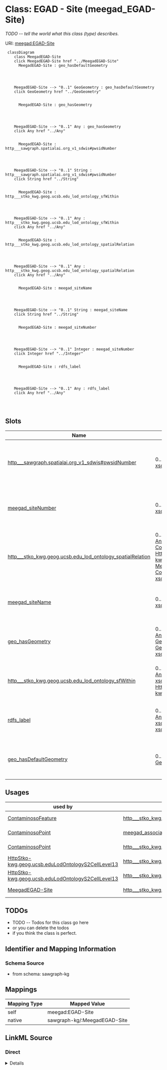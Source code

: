 

# Class: EGAD - Site (meegad_EGAD-Site)


_TODO -- tell the world what this class (type) describes._





URI: [meegad:EGAD-Site](http://sawgraph.spatialai.org/v1/me-egad#EGAD-Site)






```mermaid
 classDiagram
    class MeegadEGAD-Site
    click MeegadEGAD-Site href "../MeegadEGAD-Site"
      MeegadEGAD-Site : geo_hasDefaultGeometry
        
          
    
    
    MeegadEGAD-Site --> "0..1" GeoGeometry : geo_hasDefaultGeometry
    click GeoGeometry href "../GeoGeometry"

        
      MeegadEGAD-Site : geo_hasGeometry
        
          
    
    
    MeegadEGAD-Site --> "0..1" Any : geo_hasGeometry
    click Any href "../Any"

        
      MeegadEGAD-Site : http___sawgraph.spatialai.org_v1_sdwis#pwsidNumber
        
          
    
    
    MeegadEGAD-Site --> "0..1" String : http___sawgraph.spatialai.org_v1_sdwis#pwsidNumber
    click String href "../String"

        
      MeegadEGAD-Site : http___stko_kwg.geog.ucsb.edu_lod_ontology_sfWithin
        
          
    
    
    MeegadEGAD-Site --> "0..1" Any : http___stko_kwg.geog.ucsb.edu_lod_ontology_sfWithin
    click Any href "../Any"

        
      MeegadEGAD-Site : http___stko_kwg.geog.ucsb.edu_lod_ontology_spatialRelation
        
          
    
    
    MeegadEGAD-Site --> "0..1" Any : http___stko_kwg.geog.ucsb.edu_lod_ontology_spatialRelation
    click Any href "../Any"

        
      MeegadEGAD-Site : meegad_siteName
        
          
    
    
    MeegadEGAD-Site --> "0..1" String : meegad_siteName
    click String href "../String"

        
      MeegadEGAD-Site : meegad_siteNumber
        
          
    
    
    MeegadEGAD-Site --> "0..1" Integer : meegad_siteNumber
    click Integer href "../Integer"

        
      MeegadEGAD-Site : rdfs_label
        
          
    
    
    MeegadEGAD-Site --> "0..1" Any : rdfs_label
    click Any href "../Any"

        
      
```




<!-- no inheritance hierarchy -->


## Slots

| Name | Cardinality and Range | Description | Inheritance |
| ---  | --- | --- | --- |
| [http___sawgraph.spatialai.org_v1_sdwis#pwsidNumber](../slots/http___sawgraph.spatialai.org_v1_sdwis#pwsidNumber.md) | 0..1 <br/> [xsd:string](http://www.w3.org/2001/XMLSchema#string) | Uniquely identifies the water system within a specific state | direct |
| [meegad_siteNumber](../slots/meegad_siteNumber.md) | 0..1 <br/> [xsd:integer](http://www.w3.org/2001/XMLSchema#integer) | Site number in the EGAD dataset from the state of Maine | direct |
| [http___stko_kwg.geog.ucsb.edu_lod_ontology_spatialRelation](../slots/http___stko_kwg.geog.ucsb.edu_lod_ontology_spatialRelation.md) | 0..1 <br/> [Any](../classes/Any.md)&nbsp;or&nbsp;<br />[ContaminosoFeature](../classes/ContaminosoFeature.md)&nbsp;or&nbsp;<br />[HttpStko-kwg.geog.ucsb.eduLodOntologyS2CellLevel13](../classes/HttpStko-kwg.geog.ucsb.eduLodOntologyS2CellLevel13.md)&nbsp;or&nbsp;<br />[MeegadEGAD-Site](../classes/MeegadEGAD-Site.md)&nbsp;or&nbsp;<br />[ContaminosoPoint](../classes/ContaminosoPoint.md)&nbsp;or&nbsp;<br />[xsd:anyURI](http://www.w3.org/2001/XMLSchema#anyURI) | TODO -- tell the world what this slot (predicate) describes | direct |
| [meegad_siteName](../slots/meegad_siteName.md) | 0..1 <br/> [xsd:string](http://www.w3.org/2001/XMLSchema#string) | Site name in the EGAD dataset from the state of Maine | direct |
| [geo_hasGeometry](../slots/geo_hasGeometry.md) | 0..1 <br/> [Any](../classes/Any.md)&nbsp;or&nbsp;<br />[GeoSpatialObject](../classes/GeoSpatialObject.md)&nbsp;or&nbsp;<br />[GeoGeometry](../classes/GeoGeometry.md)&nbsp;or&nbsp;<br />[xsd:anyURI](http://www.w3.org/2001/XMLSchema#anyURI) | TODO -- tell the world what this slot (predicate) describes | direct |
| [http___stko_kwg.geog.ucsb.edu_lod_ontology_sfWithin](../slots/http___stko_kwg.geog.ucsb.edu_lod_ontology_sfWithin.md) | 0..1 <br/> [Any](../classes/Any.md)&nbsp;or&nbsp;<br />[xsd:anyURI](http://www.w3.org/2001/XMLSchema#anyURI)&nbsp;or&nbsp;<br />[HttpStko-kwg.geog.ucsb.eduLodOntologyS2CellLevel13](../classes/HttpStko-kwg.geog.ucsb.eduLodOntologyS2CellLevel13.md) | TODO -- tell the world what this slot (predicate) describes | direct |
| [rdfs_label](../slots/rdfs_label.md) | 0..1 <br/> [Any](../classes/Any.md)&nbsp;or&nbsp;<br />[xsd:string](http://www.w3.org/2001/XMLSchema#string)&nbsp;or&nbsp;<br />[xsd:anyURI](http://www.w3.org/2001/XMLSchema#anyURI) | TODO -- tell the world what this slot (predicate) describes | direct |
| [geo_hasDefaultGeometry](../slots/geo_hasDefaultGeometry.md) | 0..1 <br/> [GeoGeometry](../classes/GeoGeometry.md) | TODO -- tell the world what this slot (predicate) describes | direct |





## Usages

| used by | used in | type | used |
| ---  | --- | --- | --- |
| [ContaminosoFeature](../classes/ContaminosoFeature.md) | [http___stko_kwg.geog.ucsb.edu_lod_ontology_spatialRelation](../slots/http___stko_kwg.geog.ucsb.edu_lod_ontology_spatialRelation.md) | any_of[range] | [MeegadEGAD-Site](../classes/MeegadEGAD-Site.md) |
| [ContaminosoPoint](../classes/ContaminosoPoint.md) | [meegad_associatedSite](../slots/meegad_associatedSite.md) | range | [MeegadEGAD-Site](../classes/MeegadEGAD-Site.md) |
| [ContaminosoPoint](../classes/ContaminosoPoint.md) | [http___stko_kwg.geog.ucsb.edu_lod_ontology_spatialRelation](../slots/http___stko_kwg.geog.ucsb.edu_lod_ontology_spatialRelation.md) | any_of[range] | [MeegadEGAD-Site](../classes/MeegadEGAD-Site.md) |
| [HttpStko-kwg.geog.ucsb.eduLodOntologyS2CellLevel13](../classes/HttpStko-kwg.geog.ucsb.eduLodOntologyS2CellLevel13.md) | [http___stko_kwg.geog.ucsb.edu_lod_ontology_spatialRelation](../slots/http___stko_kwg.geog.ucsb.edu_lod_ontology_spatialRelation.md) | any_of[range] | [MeegadEGAD-Site](../classes/MeegadEGAD-Site.md) |
| [HttpStko-kwg.geog.ucsb.eduLodOntologyS2CellLevel13](../classes/HttpStko-kwg.geog.ucsb.eduLodOntologyS2CellLevel13.md) | [http___stko_kwg.geog.ucsb.edu_lod_ontology_sfContains](../slots/http___stko_kwg.geog.ucsb.edu_lod_ontology_sfContains.md) | any_of[range] | [MeegadEGAD-Site](../classes/MeegadEGAD-Site.md) |
| [MeegadEGAD-Site](../classes/MeegadEGAD-Site.md) | [http___stko_kwg.geog.ucsb.edu_lod_ontology_spatialRelation](../slots/http___stko_kwg.geog.ucsb.edu_lod_ontology_spatialRelation.md) | any_of[range] | [MeegadEGAD-Site](../classes/MeegadEGAD-Site.md) |






## TODOs

* TODO -- Todos for this class go here
* or you can delete the todos
* if you think the class is perfect.

## Identifier and Mapping Information







### Schema Source


* from schema: sawgraph-kg




## Mappings

| Mapping Type | Mapped Value |
| ---  | ---  |
| self | meegad:EGAD-Site |
| native | sawgraph-kg/:MeegadEGAD-Site |







## LinkML Source

<!-- TODO: investigate https://stackoverflow.com/questions/37606292/how-to-create-tabbed-code-blocks-in-mkdocs-or-sphinx -->

### Direct

<details>
```yaml
name: meegad_EGAD-Site
description: TODO -- tell the world what this class (type) describes.
title: EGAD - Site
todos:
- TODO -- Todos for this class go here
- or you can delete the todos
- if you think the class is perfect.
notes:
- Class with 957 occurences.
from_schema: sawgraph-kg
slots:
- http___sawgraph.spatialai.org_v1_sdwis#pwsidNumber
- meegad_siteNumber
- http___stko-kwg.geog.ucsb.edu_lod_ontology_spatialRelation
- meegad_siteName
- geo_hasGeometry
- http___stko-kwg.geog.ucsb.edu_lod_ontology_sfWithin
- rdfs_label
- geo_hasDefaultGeometry
class_uri: meegad:EGAD-Site

```
</details>

### Induced

<details>
```yaml
name: meegad_EGAD-Site
description: TODO -- tell the world what this class (type) describes.
title: EGAD - Site
todos:
- TODO -- Todos for this class go here
- or you can delete the todos
- if you think the class is perfect.
notes:
- Class with 957 occurences.
from_schema: sawgraph-kg
attributes:
  http___sawgraph.spatialai.org_v1_sdwis#pwsidNumber:
    name: http___sawgraph.spatialai.org_v1_sdwis#pwsidNumber
    description: 'Uniquely identifies the water system within a specific state. Format:
      SSXXXXXXXXXX where: SS = the Federal Information Processing Standard (FIPS)
      Pub 5-2 State abbreviation in which the water system is located, or the region
      number of the EPA region responsible for an Indian reservation, and XXXXXXXXXX
      = the water system identification code assigned by the State.'
    title: TODO -- tell the world what this slot (predicate) describes.
    todos:
    - TODO -- Todos for this slot go here
    - or you can delete the todos
    - if you think the class is perfect.
    comments:
    - 61 occurrences with subject type meegad_EGAD-Site and object type string.
    examples:
    - value: http://sawgraph.spatialai.org/v1/me-egad-data#site.124837 http://sawgraph.spatialai.org/v1/sdwis#pwsidNumber
        ME0002893
    from_schema: sawgraph-kg
    rank: 1000
    slot_uri: http://sawgraph.spatialai.org/v1/sdwis#pwsidNumber
    alias: http___sawgraph.spatialai.org_v1_sdwis#pwsidNumber
    owner: meegad_EGAD-Site
    domain_of:
    - meegad_EGAD-Site
    range: string
  meegad_siteNumber:
    name: meegad_siteNumber
    description: Site number in the EGAD dataset from the state of Maine.
    title: TODO -- tell the world what this slot (predicate) describes.
    todos:
    - TODO -- Todos for this slot go here
    - or you can delete the todos
    - if you think the class is perfect.
    comments:
    - 957 occurrences with subject type meegad_EGAD-Site and object type integer.
    examples:
    - value: http://sawgraph.spatialai.org/v1/me-egad-data#site.100843 meegad:siteNumber
        100843
    from_schema: sawgraph-kg
    rank: 1000
    slot_uri: meegad:siteNumber
    alias: meegad_siteNumber
    owner: meegad_EGAD-Site
    domain_of:
    - meegad_EGAD-Site
    range: integer
  http___stko-kwg.geog.ucsb.edu_lod_ontology_spatialRelation:
    name: http___stko-kwg.geog.ucsb.edu_lod_ontology_spatialRelation
    description: TODO -- tell the world what this slot (predicate) describes.
    title: TODO -- tell the world what this slot (predicate) describes.
    todos:
    - TODO -- Todos for this slot go here
    - or you can delete the todos
    - if you think the class is perfect.
    comments:
    - 4502 occurrences with subject type contaminoso_Point and object type http___stko-kwg.geog.ucsb.edu_lod_ontology_S2Cell_Level13.
    - 4509 occurrences with subject type contaminoso_Point and object type uri.
    - 883 occurrences with subject type meegad_EGAD-Site and object type http___stko-kwg.geog.ucsb.edu_lod_ontology_S2Cell_Level13.
    - 883 occurrences with subject type meegad_EGAD-Site and object type uri.
    - 166097 occurrences with subject type contaminoso_Feature and object type uri.
    - 83049 occurrences with subject type contaminoso_Feature and object type http___stko-kwg.geog.ucsb.edu_lod_ontology_S2Cell_Level13.
    - 166097 occurrences with untyped subjects and object type http://sawgraph.spatialai.org/v1/contaminoso#Feature.
    - 83049 occurrences with subject type http___stko-kwg.geog.ucsb.edu_lod_ontology_S2Cell_Level13
      and object type contaminoso_Feature.
    - 4502 occurrences with subject type http___stko-kwg.geog.ucsb.edu_lod_ontology_S2Cell_Level13
      and object type contaminoso_Point.
    - 883 occurrences with subject type http___stko-kwg.geog.ucsb.edu_lod_ontology_S2Cell_Level13
      and object type meegad_EGAD-Site.
    - 4509 occurrences with untyped subjects and object type http://sawgraph.spatialai.org/v1/contaminoso#Point.
    - 883 occurrences with untyped subjects and object type http://sawgraph.spatialai.org/v1/me-egad#EGAD-Site.
    examples:
    - value: http://sawgraph.spatialai.org/v1/me-egad-data#samplePoint.99544 http://stko-kwg.geog.ucsb.edu/lod/ontology/spatialRelation
        http://stko-kwg.geog.ucsb.edu/lod/resource/s2.level13.5525962011738898432
    - value: http://sawgraph.spatialai.org/v1/me-egad-data#samplePoint.100410 http://stko-kwg.geog.ucsb.edu/lod/ontology/spatialRelation
        https://datacommons.org/browser/geoId/2302778255
    - value: http://sawgraph.spatialai.org/v1/me-egad-data#site.99425 http://stko-kwg.geog.ucsb.edu/lod/ontology/spatialRelation
        http://stko-kwg.geog.ucsb.edu/lod/resource/s2.level13.5526457204288258048
    - value: http://sawgraph.spatialai.org/v1/me-egad-data#site.100843 http://stko-kwg.geog.ucsb.edu/lod/ontology/spatialRelation
        https://datacommons.org/browser/geoId/2301902795
    - value: http://sawgraph.spatialai.org/v1/me-mgs-data#d.MGS-Well.1 http://stko-kwg.geog.ucsb.edu/lod/ontology/spatialRelation
        http://stko-kwg.geog.ucsb.edu/lod/resource/s2.level13.12758972776866381824
    - value: http://sawgraph.spatialai.org/v1/me-mgs-data#d.MGS-Well.99999 http://stko-kwg.geog.ucsb.edu/lod/ontology/spatialRelation
        http://stko-kwg.geog.ucsb.edu/lod/resource/s2.level13.5526564922068041728
    - value: https://datacommons.org/browser/geoId/2303187985 http://stko-kwg.geog.ucsb.edu/lod/ontology/spatialRelation
        http://sawgraph.spatialai.org/v1/me-mgs-data#d.MGS-Well.99481
    - value: http://stko-kwg.geog.ucsb.edu/lod/resource/s2.level13.9935713923632201728
        http://stko-kwg.geog.ucsb.edu/lod/ontology/spatialRelation http://sawgraph.spatialai.org/v1/me-mgs-data#d.MGS-Well.109845
    - value: http://stko-kwg.geog.ucsb.edu/lod/resource/s2.level13.9935713992351678464
        http://stko-kwg.geog.ucsb.edu/lod/ontology/spatialRelation http://sawgraph.spatialai.org/v1/me-egad-data#samplePoint.140133
    - value: http://stko-kwg.geog.ucsb.edu/lod/resource/s2.level13.9935713923632201728
        http://stko-kwg.geog.ucsb.edu/lod/ontology/spatialRelation http://sawgraph.spatialai.org/v1/me-egad-data#site.79458
    - value: https://datacommons.org/browser/geoId/2303187985 http://stko-kwg.geog.ucsb.edu/lod/ontology/spatialRelation
        http://sawgraph.spatialai.org/v1/me-egad-data#samplePoint.150408
    - value: https://datacommons.org/browser/geoId/2303187985 http://stko-kwg.geog.ucsb.edu/lod/ontology/spatialRelation
        http://sawgraph.spatialai.org/v1/me-egad-data#site.47474
    from_schema: sawgraph-kg
    rank: 1000
    slot_uri: http://stko-kwg.geog.ucsb.edu/lod/ontology/spatialRelation
    alias: http___stko_kwg.geog.ucsb.edu_lod_ontology_spatialRelation
    owner: meegad_EGAD-Site
    domain_of:
    - contaminoso_Feature
    - contaminoso_Point
    - http___stko-kwg.geog.ucsb.edu_lod_ontology_S2Cell_Level13
    - meegad_EGAD-Site
    range: Any
    any_of:
    - range: contaminoso_Feature
    - range: http___stko-kwg.geog.ucsb.edu_lod_ontology_S2Cell_Level13
    - range: meegad_EGAD-Site
    - range: contaminoso_Point
    - range: uri
  meegad_siteName:
    name: meegad_siteName
    description: Site name in the EGAD dataset from the state of Maine.
    title: TODO -- tell the world what this slot (predicate) describes.
    todos:
    - TODO -- Todos for this slot go here
    - or you can delete the todos
    - if you think the class is perfect.
    comments:
    - 957 occurrences with subject type meegad_EGAD-Site and object type string.
    examples:
    - value: http://sawgraph.spatialai.org/v1/me-egad-data#site.100843 meegad:siteName
        MAINE ARMY NATIONAL GUARD - BANGOR RANGE
    from_schema: sawgraph-kg
    rank: 1000
    slot_uri: meegad:siteName
    alias: meegad_siteName
    owner: meegad_EGAD-Site
    domain_of:
    - meegad_EGAD-Site
    range: string
  geo_hasGeometry:
    name: geo_hasGeometry
    description: TODO -- tell the world what this slot (predicate) describes.
    title: TODO -- tell the world what this slot (predicate) describes.
    todos:
    - TODO -- Todos for this slot go here
    - or you can delete the todos
    - if you think the class is perfect.
    comments:
    - 4511 occurrences with subject type contaminoso_Point and object type geo_Geometry.
    - 841 occurrences with subject type meegad_EGAD-Site and object type geo_SpatialObject.
    - 884 occurrences with subject type meegad_EGAD-Site and object type geo_Geometry.
    - 2994 occurrences with subject type contaminoso_Feature and object type geo_Geometry.
    - 80056 occurrences with subject type contaminoso_Feature and object type geo_SpatialObject.
    - 379496 occurrences with subject type contaminoso_Feature and object type uri.
    - 24794 occurrences with untyped subjects and object type http://www.opengis.net/ont/geosparql#SpatialObject.
    examples:
    - value: http://sawgraph.spatialai.org/v1/me-egad-data#samplePoint.99544 geo:hasGeometry
        http://sawgraph.spatialai.org/v1/me-egad-data#samplePoint.geometry.99544
    - value: http://sawgraph.spatialai.org/v1/me-egad-data#site.99425 geo:hasGeometry
        http://sawgraph.spatialai.org/v1/me-egad-data#egad.site.geometry.99425
    - value: http://sawgraph.spatialai.org/v1/me-egad-data#site.99425 geo:hasGeometry
        http://sawgraph.spatialai.org/v1/me-egad-data#site.geometry.99425
    - value: http://sawgraph.spatialai.org/v1/me-mgs-data#d.MGS-Well.105674 geo:hasGeometry
        http://sawgraph.spatialai.org/v1/me-mgs-data#d.MGS-Well-Geometry.105674
    - value: http://sawgraph.spatialai.org/v1/me-mgs-data#d.MGS-Well.99999 geo:hasGeometry
        http://sawgraph.spatialai.org/v1/me-mgs-data#d.MGS-Well-Geometry.99999
    - value: http://sawgraph.spatialai.org/v1/il-isgs-data#d.ISGS-Well.120010000300
        geo:hasGeometry http://sawgraph.spatialai.org/v1/il-isgs-data#d.ISGS-Well.geometry.120010000300
    - value: http://sawgraph.spatialai.org/v1/me-egad-data#site.99901 geo:hasGeometry
        http://sawgraph.spatialai.org/v1/me-egad-data#egad.site.geometry.99901
    from_schema: sawgraph-kg
    rank: 1000
    slot_uri: geo:hasGeometry
    alias: geo_hasGeometry
    owner: meegad_EGAD-Site
    domain_of:
    - contaminoso_Feature
    - contaminoso_Point
    - meegad_EGAD-Site
    range: Any
    any_of:
    - range: geo_SpatialObject
    - range: geo_Geometry
    - range: uri
  http___stko-kwg.geog.ucsb.edu_lod_ontology_sfWithin:
    name: http___stko-kwg.geog.ucsb.edu_lod_ontology_sfWithin
    description: TODO -- tell the world what this slot (predicate) describes.
    title: TODO -- tell the world what this slot (predicate) describes.
    todos:
    - TODO -- Todos for this slot go here
    - or you can delete the todos
    - if you think the class is perfect.
    comments:
    - 4502 occurrences with subject type contaminoso_Point and object type http___stko-kwg.geog.ucsb.edu_lod_ontology_S2Cell_Level13.
    - 4509 occurrences with subject type contaminoso_Point and object type uri.
    - 883 occurrences with subject type meegad_EGAD-Site and object type http___stko-kwg.geog.ucsb.edu_lod_ontology_S2Cell_Level13.
    - 883 occurrences with subject type meegad_EGAD-Site and object type uri.
    - 166097 occurrences with subject type contaminoso_Feature and object type uri.
    - 83049 occurrences with subject type contaminoso_Feature and object type http___stko-kwg.geog.ucsb.edu_lod_ontology_S2Cell_Level13.
    examples:
    - value: http://sawgraph.spatialai.org/v1/me-egad-data#samplePoint.99544 http://stko-kwg.geog.ucsb.edu/lod/ontology/sfWithin
        http://stko-kwg.geog.ucsb.edu/lod/resource/s2.level13.5525962011738898432
    - value: http://sawgraph.spatialai.org/v1/me-egad-data#samplePoint.100410 http://stko-kwg.geog.ucsb.edu/lod/ontology/sfWithin
        https://datacommons.org/browser/geoId/2302778255
    - value: http://sawgraph.spatialai.org/v1/me-egad-data#site.99425 http://stko-kwg.geog.ucsb.edu/lod/ontology/sfWithin
        http://stko-kwg.geog.ucsb.edu/lod/resource/s2.level13.5526457204288258048
    - value: http://sawgraph.spatialai.org/v1/me-egad-data#site.100843 http://stko-kwg.geog.ucsb.edu/lod/ontology/sfWithin
        https://datacommons.org/browser/geoId/2301902795
    - value: http://sawgraph.spatialai.org/v1/me-mgs-data#d.MGS-Well.1 http://stko-kwg.geog.ucsb.edu/lod/ontology/sfWithin
        http://stko-kwg.geog.ucsb.edu/lod/resource/s2.level13.12758972776866381824
    - value: http://sawgraph.spatialai.org/v1/me-mgs-data#d.MGS-Well.99999 http://stko-kwg.geog.ucsb.edu/lod/ontology/sfWithin
        http://stko-kwg.geog.ucsb.edu/lod/resource/s2.level13.5526564922068041728
    from_schema: sawgraph-kg
    rank: 1000
    slot_uri: http://stko-kwg.geog.ucsb.edu/lod/ontology/sfWithin
    alias: http___stko_kwg.geog.ucsb.edu_lod_ontology_sfWithin
    owner: meegad_EGAD-Site
    domain_of:
    - contaminoso_Feature
    - contaminoso_Point
    - meegad_EGAD-Site
    subproperty_of: http___stko-kwg.geog.ucsb.edu_lod_ontology_spatialRelation
    range: Any
    any_of:
    - range: uri
    - range: http___stko-kwg.geog.ucsb.edu_lod_ontology_S2Cell_Level13
  rdfs_label:
    name: rdfs_label
    description: TODO -- tell the world what this slot (predicate) describes.
    title: TODO -- tell the world what this slot (predicate) describes.
    todos:
    - TODO -- Todos for this slot go here
    - or you can delete the todos
    - if you think the class is perfect.
    comments:
    - 66 occurrences with subject type contaminoso_ResultQualifier and object type
      string.
    - 33 occurrences with subject type ilisgs_WellPurpose and object type string.
    - 109 occurrences with subject type meegad_EGAD-SamplePointType and object type
      string.
    - 94 occurrences with subject type contaminoso_Substance and object type string.
    - 12 occurrences with subject type contaminoso_ObservationAnnotation and object
      type string.
    - 160 occurrences with subject type contaminoso_SampleAnnotation and object type
      string.
    - 97 occurrences with subject type contaminoso_MaterialType and object type string.
    - 1249 occurrences with subject type meegad_EGAD-AnalysisMethod and object type
      string.
    - 3 occurrences with subject type http___qudt.org_vocab_unitUnit and object type
      string.
    - 300 occurrences with subject type prov_Organization and object type string.
    - 115887 occurrences with subject type contaminoso_ContaminantMeasurement and
      object type string.
    - 26294 occurrences with subject type contaminoso_AggregateContaminantMeasurement
      and object type string.
    - 23031 occurrences with subject type contaminoso_MaterialSample and object type
      string.
    - 8324 occurrences with subject type contaminoso_Point and object type string.
    - 171069 occurrences with subject type contaminoso_Feature and object type string.
    - 957 occurrences with subject type meegad_EGAD-Site and object type string.
    - 62 occurrences with subject type meegad_EGAD-SiteType and object type string.
    - 142181 occurrences with subject type contaminoso_ContaminantObservation and
      object type string.
    examples:
    - value: http://sawgraph.spatialai.org/me-egad#concentrationQualifier.* rdfs:label
        QC RESULTS NOT WITHIN CONTROL LIMITS
    - value: http://sawgraph.spatialai.org/v1/il-isgs-data#d.ISGS-WellPurpose.CROP
        rdfs:label Outcrop
    - value: meegad:featureType.AST rdfs:label ABOVEGROUND STORAGE TANK
    - value: meegad:parameter.10-2_FTS_A rdfs:label 10:2 FLUOROTELOMER SULFONIC ACID
    - value: meegad:resultType.TRG rdfs:label TARGET/REGULAR RESULT
    - value: meegad:sampleLocation.AF rdfs:label AFTER FILTERS
    - value: meegad:sampleMaterialType.AS rdfs:label ASH (BOTTOM & FLY)
    - value: meegad:testMethod.CALCULATED rdfs:label CALCULATED
    - value: meegad:unit.MG-KG rdfs:label MILLIGRAMS PER KILOGRAM
    - value: http://sawgraph.spatialai.org/v1/me-egad-data#organization.lab.AA rdfs:label
        ALPHA ANALYTICAL LAB - WESTBOROUGH, MA
    - value: http://sawgraph.spatialai.org/v1/me-egad-data#result.1028303.ELL.20190405.45298906
        rdfs:label EGAD PFAS measurements for sample 722
    - value: http://sawgraph.spatialai.org/v1/me-egad-data#result.1028303.ELL.20190405.DEP18010
        rdfs:label EGAD PFAS measurements for sample 722
    - value: http://sawgraph.spatialai.org/v1/me-egad-data#sample.1028303.ELL.20190405
        rdfs:label EGAD sample 722
    - value: http://sawgraph.spatialai.org/v1/me-egad-data#samplePoint.100410 rdfs:label
        EGAD sample point 100410
    - value: http://sawgraph.spatialai.org/v1/me-egad-data#sampledFeature.100410 rdfs:label
        EGAD sampled festure associated with sample point 100410
    - value: http://sawgraph.spatialai.org/v1/me-egad-data#site.100843 rdfs:label
        EGAD site 100843
    - value: meegad:siteType.AGRICCHEM rdfs:label AGRICULTURAL CHEMICAL USE
    - value: http://sawgraph.spatialai.org/v1/me-egad-data#observation.1028303.ELL.20190405.45298906
        rdfs:label EGAD PFAS observation for sample 722
    from_schema: sawgraph-kg
    rank: 1000
    slot_uri: rdfs:label
    alias: rdfs_label
    owner: meegad_EGAD-Site
    domain_of:
    - contaminoso_AggregateContaminantMeasurement
    - contaminoso_ContaminantMeasurement
    - contaminoso_ContaminantObservation
    - contaminoso_Feature
    - contaminoso_MaterialSample
    - contaminoso_MaterialType
    - contaminoso_ObservationAnnotation
    - contaminoso_Point
    - contaminoso_ResultQualifier
    - contaminoso_SampleAnnotation
    - contaminoso_Substance
    - http___qudt.org_vocab_unitUnit
    - ilisgs_WellPurpose
    - meegad_EGAD-AnalysisMethod
    - meegad_EGAD-SamplePointType
    - meegad_EGAD-Site
    - meegad_EGAD-SiteType
    - prov_Organization
    range: Any
    any_of:
    - range: string
    - range: uri
  geo_hasDefaultGeometry:
    name: geo_hasDefaultGeometry
    description: TODO -- tell the world what this slot (predicate) describes.
    title: TODO -- tell the world what this slot (predicate) describes.
    todos:
    - TODO -- Todos for this slot go here
    - or you can delete the todos
    - if you think the class is perfect.
    comments:
    - 4511 occurrences with subject type contaminoso_Point and object type geo_Geometry.
    - 884 occurrences with subject type meegad_EGAD-Site and object type geo_Geometry.
    - 999 occurrences with subject type contaminoso_Feature and object type geo_Geometry.
    examples:
    - value: http://sawgraph.spatialai.org/v1/me-egad-data#samplePoint.99544 geo:hasDefaultGeometry
        http://sawgraph.spatialai.org/v1/me-egad-data#samplePoint.geometry.99544
    - value: http://sawgraph.spatialai.org/v1/me-egad-data#site.99425 geo:hasDefaultGeometry
        http://sawgraph.spatialai.org/v1/me-egad-data#site.geometry.99425
    - value: http://sawgraph.spatialai.org/v1/me-mgs-data#d.MGS-Well.101783 geo:hasDefaultGeometry
        http://sawgraph.spatialai.org/v1/me-mgs-data#d.MGS-Well-Geometry.101783
    from_schema: sawgraph-kg
    rank: 1000
    slot_uri: geo:hasDefaultGeometry
    alias: geo_hasDefaultGeometry
    owner: meegad_EGAD-Site
    domain_of:
    - contaminoso_Feature
    - contaminoso_Point
    - meegad_EGAD-Site
    subproperty_of: geo_hasGeometry
    range: geo_Geometry
class_uri: meegad:EGAD-Site

```
</details>